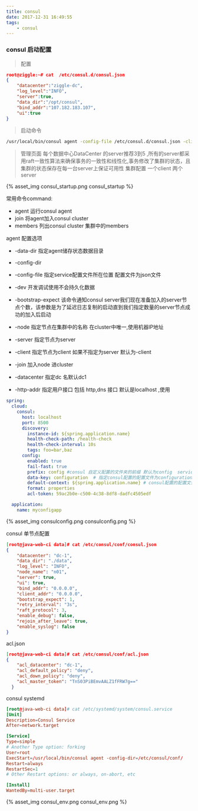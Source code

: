 ```yaml
---
title: consul
date: 2017-12-31 16:49:55
tags:
    - consul 
---
```


### consul 启动配置
> 配置


```json
root@ziggle:~# cat  /etc/consul.d/consul.json 
{
	"datacenter":"ziggle-dc",
	"log_level":"INFO",
	"server":true,
	"data_dir":"/opt/consul",
	"bind_addr":"107.182.183.107",
	"ui":true
}	
```
> 启动命令


```bash
/usr/local/bin/consul agent -config-file /etc/consul.d/consul.json -client=107.107.107.107
```

> 管理页面
每个数据中心DataCenter 的server推荐3到5 ,所有的server都采用raft一致性算法来确保事务的一致性和线性化,事务修改了集群的状态，且集群的状态保存在每一台server上保证可用性
集群配置 一个client 两个server


{% asset_img consul_startup.png consul_startup %}


<!-- more -->

常用命令command:
- agent 运行consul agent
- join  将agent加入consul cluster
- members 列出consul cluster 集群中的members

agent 配置选项
- -data-dir
指定agent储存状态数据目录

- -config-dir

- -config-file
指定service配置文件所在位置 配置文件为json文件

- -dev 
开发调试使用不会持久化数据

- -bootstrap-expect
该命令通知consul server我们现在准备加入的server节点个数，该参数是为了延迟日志复制的启动直到我们指定数量的server节点成功的加入后启动

- -node
指定节点在集群中的名称
在cluster中唯一,使用机器IP地址

- -server
指定节点为server

- -client 
指定节点为client
如果不指定为server 默认为-client

- -join
加入node 进cluster


- -datacenter
指定dc 名默认dc1

- -http-addr
指定用户接口 包括 http,dns 接口 默认是localhost ,使用


```yml
spring:
  cloud:
    consul:
      host: localhost
      port: 8500
      discovery:
        instance-id: ${spring.application.name}
        health-check-path: /health-check
        health-check-interval: 10s
        tags: foo=bar,baz
      config:
        enabled: true
        fail-fast: true
        prefix: config #consul 自定义配置的文件夹的前缀 默认为config  service/"服务名"/"服务tag"/config
        data-key: configuration  # 指定consul配置的配置文件为configuration
        default-context: ${spring.application.name} # consul配置的配置文件父路径
        format: properties
        acl-token: 59ac2b0e-c500-4c38-8df8-dadfc4505edf

  application:
    name: myconfigapp
```

{% asset_img consulconfig.png consulconfig.png %}

<!-- more -->


consul 单节点配置

```json
[root@java-web-ci data]# cat /etc/consul/conf/consul.json 
{
    "datacenter": "dc-1",
    "data_dir": "./data",
    "log_level": "INFO",
    "node_name": "n01",
    "server": true,
    "ui": true,
    "bind_addr": "0.0.0.0",
    "client_addr": "0.0.0.0",
    "bootstrap_expect": 1,
    "retry_interval": "3s",
    "raft_protocol": 3,
    "enable_debug": false,
    "rejoin_after_leave": true,
    "enable_syslog": false
}

```


acl.json
```json
[root@java-web-ci data]# cat /etc/consul/conf/acl.json 
{
    "acl_datacenter": "dc-1",
    "acl_default_policy": "deny",
    "acl_down_policy": "deny",
    "acl_master_token": "TnS03PiBEmvAALZ1fFRW7g=="
  }
```

consul systemd

```conf
[root@java-web-ci data]# cat /etc/systemd/system/consul.service 
[Unit]
Description=Consul Service
After=network.target

[Service]
Type=simple
# Another Type option: forking
User=root
ExecStart=/usr/local/bin/consul agent -config-dir=/etc/consul/conf/
Restart=always
RestartSec=1
# Other Restart options: or always, on-abort, etc

[Install]
WantedBy=multi-user.target
```
{% asset_img consul_env.png consul_env.png %}
